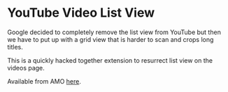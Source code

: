 # YouTube Video List View

Google decided to completely remove the list view from YouTube but then we have to put up with a grid view that is harder to scan and crops long titles.

This is a quickly hacked together extension to resurrect list view on the videos page.

Available from AMO [here](https://addons.mozilla.org/en-GB/developers/addon/e4b1df25367c44dabe36).
